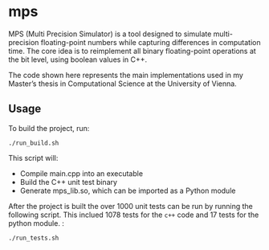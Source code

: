 # mps

MPS (Multi Precision Simulator) is a tool designed to simulate multi-precision floating-point numbers while capturing differences in computation time. The core idea is to reimplement all binary floating-point operations at the bit level, using boolean values in C++. 

The code shown here represents the main implementations used in my Master’s thesis in Computational Science at the University of Vienna.

## Usage 

To build the project, run:

```
./run_build.sh
```

This script will:
 - Compile main.cpp into an executable
 - Build the C++ unit test binary
 - Generate mps_lib.so, which can be imported as a Python module

After the project is built the over $1000$ unit tests can be run by running the following script. This inclued $1078$ tests for the `c++` code and $17$ tests for the python module. : 

```
./run_tests.sh
```
